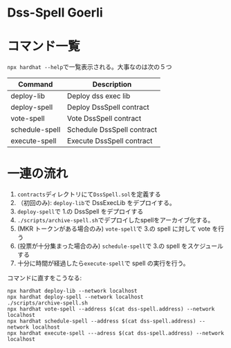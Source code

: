 # Dss-Spell Goerli

# コマンド一覧

`npx hardhat --help`で一覧表示される。大事なのは次の５つ

| Command        | Description                |
| -------------- | -------------------------- |
| deploy-lib     | Deploy dss exec lib        |
| deploy-spell   | Deploy DssSpell contract   |
| vote-spell     | Vote DssSpell contract     |
| schedule-spell | Schedule DssSpell contract |
| execute-spell  | Execute DssSpell contract  |

# 一連の流れ

1. `contracts`ディレクトリにて`DssSpell.sol`を定義する
2. （初回のみ): `deploy-lib`で DssExecLib をデプロイする。
3. `deploy-spell`で 1.の DssSpell をデプロイする
4. `./scripts/archive-spell.sh`でデプロイしたspellをアーカイブ化する。
5. (MKR トークンがある場合のみ) `vote-spell`で 3.の spell に対して vote を行う
6. (投票が十分集まった場合のみ) `schedule-spell`で 3.の spell をスケジュールする
7. 十分に時間が経過したら`execute-spell`で spell の実行を行う。

コマンドに直すをこうなる:

```terminal
npx hardhat deploy-lib --network localhost
npx hardhat deploy-spell --network localhost
./scripts/archive-spell.sh
npx hardhat vote-spell --address $(cat dss-spell.address) --network localhost
npx hardhat schedule-spell --address $(cat dss-spell.address) --network localhost
npx hardhat execute-spell ---adress $(cat dss-spell.address) --network localhost
```
